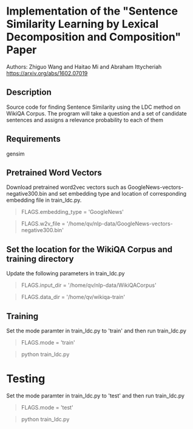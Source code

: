 # Implementation of the "Sentence Similarity Learning by Lexical Decomposition and Composition" Paper
Authors: Zhiguo Wang and Haitao Mi and Abraham Ittycheriah
https://arxiv.org/abs/1602.07019

## Description

Source code for finding Sentence Similarity using the LDC method on WikiQA
Corpus.  The program will take a question and a set of candidate
sentences and assigns a relevance probability to each of them

## Requirements
gensim

## Pretrained Word Vectors

Download pretrained word2vec vectors such as GoogleNews-vectors-negative300.bin
and set embedding type and location of corresponding embedding file in
train_ldc.py. 

> FLAGS.embedding_type = 'GoogleNews'

> FLAGS.w2v_file = '/home/qv/nlp-data/GoogleNews-vectors-negative300.bin'

## Set the location for the WikiQA Corpus and training directory

Update the following parameters in train_ldc.py
> FLAGS.input_dir = '/home/qv/nlp-data/WikiQACorpus'

> FLAGS.data_dir = '/home/qv/wikiqa-train'

## Training
Set the mode paramter in train_ldc.py to 'train' and then run train_ldc.py
> FLAGS.mode = 'train'

> python train_ldc.py

# Testing
Set the mode paramter in train_ldc.py to 'test' and then run train_ldc.py
> FLAGS.mode = 'test'

> python train_ldc.py

